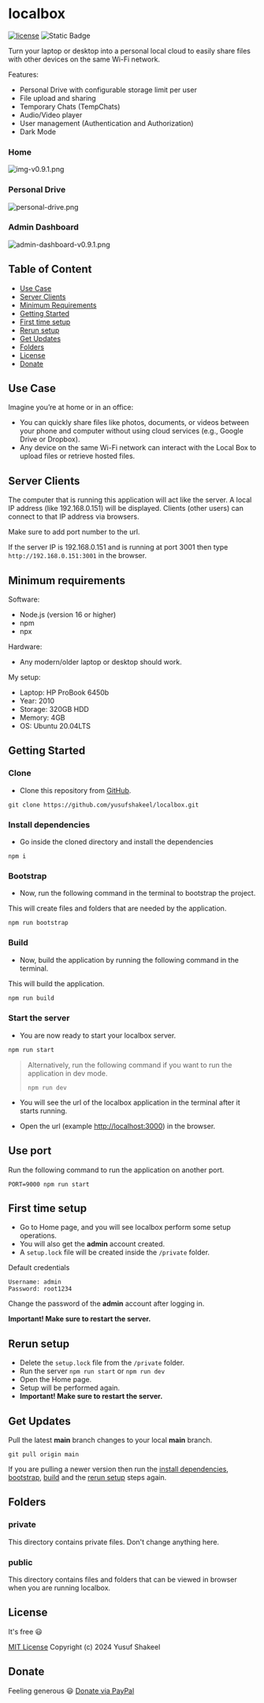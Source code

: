 # localbox

[![license](https://img.shields.io/badge/license-MIT-blue.svg)](https://github.com/yusufshakeel/localbox)
![Static Badge](https://img.shields.io/badge/version-v0.9.2-blue)

Turn your laptop or desktop into a personal local cloud to easily share files with 
other devices on the same Wi-Fi network.

Features:
* Personal Drive with configurable storage limit per user
* File upload and sharing
* Temporary Chats (TempChats)
* Audio/Video player
* User management (Authentication and Authorization)
* Dark Mode

### Home

![img-v0.9.1.png](public/assets/img-v0.9.1.png)

### Personal Drive

![personal-drive.png](public/assets/personal-drive.png)

### Admin Dashboard

![admin-dashboard-v0.9.1.png](public/assets/admin-dashboard-v0.9.1.png)

## Table of Content

* [Use Case](#use-case)
* [Server Clients](#server-clients)
* [Minimum Requirements](#minimum-requirements)
* [Getting Started](#getting-started)
* [First time setup](#first-time-setup)
* [Rerun setup](#rerun-setup)
* [Get Updates](#get-updates)
* [Folders](#folders)
* [License](#license)
* [Donate](#donate)

## Use Case

Imagine you’re at home or in an office:

* You can quickly share files like photos, documents, or videos between your phone and computer without using cloud services (e.g., Google Drive or Dropbox).
* Any device on the same Wi-Fi network can interact with the Local Box to upload files or retrieve hosted files.

## Server Clients

The computer that is running this application will act like the server. A local IP address (like 192.168.0.151)
will be displayed. Clients (other users) can connect to that IP address via browsers.

Make sure to add port number to the url.

If the server IP is 192.168.0.151 and is running at port 3001 then type `http://192.168.0.151:3001` in the browser.

## Minimum requirements

Software:
* Node.js (version 16 or higher)
* npm
* npx

Hardware:
* Any modern/older laptop or desktop should work.

My setup:
* Laptop: HP ProBook 6450b
* Year: 2010
* Storage: 320GB HDD
* Memory: 4GB
* OS: Ubuntu 20.04LTS

## Getting Started

### Clone

* Clone this repository from [GitHub](https://github.com/yusufshakeel/localbox).

```shell
git clone https://github.com/yusufshakeel/localbox.git
```

### Install dependencies

* Go inside the cloned directory and install the dependencies

```shell
npm i
```

### Bootstrap

* Now, run the following command in the terminal to bootstrap the project.

This will create files and folders that are needed by the application.

```shell
npm run bootstrap
```

### Build

* Now, build the application by running the following command in the terminal.

This will build the application.

```bash
npm run build
```

### Start the server

* You are now ready to start your localbox server.

```bash
npm run start
```

>
> Alternatively, run the following command if you want to run the application in dev mode.
>
> ```shell
> npm run dev
> ```
>

* You will see the url of the localbox application in the terminal after it starts running.

* Open the url (example [http://localhost:3000](http://localhost:3000)) in the browser.

## Use port

Run the following command to run the application on another port.

```shell
PORT=9000 npm run start
```

## First time setup

* Go to Home page, and you will see localbox perform some setup operations.
* You will also get the **admin** account created.
* A `setup.lock` file will be created inside the `/private` folder.

Default credentials
```text
Username: admin
Password: root1234
```
Change the password of the **admin** account after logging in.

**Important! Make sure to restart the server.**

## Rerun setup

* Delete the `setup.lock` file from the `/private` folder.
* Run the server `npm run start` or `npm run dev`
* Open the Home page.
* Setup will be performed again.
* **Important! Make sure to restart the server.**

## Get Updates

Pull the latest **main** branch changes to your local **main** branch.

```shell
git pull origin main
```

If you are pulling a newer version then run the [install dependencies](#install-dependencies), 
[bootstrap](#bootstrap), [build](#build) and the 
[rerun setup](#rerun-setup) steps again.

## Folders

### private

This directory contains private files. Don't change anything here.

### public

This directory contains files and folders that can be viewed in browser
when you are running localbox.

## License

It's free :smiley:

[MIT License](https://github.com/yusufshakeel/localbox/blob/main/LICENSE) Copyright (c) 2024 Yusuf Shakeel

## Donate

Feeling generous :smiley: [Donate via PayPal](https://www.paypal.me/yusufshakeel)